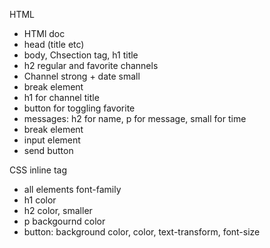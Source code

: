 HTML
- HTMl doc
- head (title etc)
- body, Chsection tag, h1 title
- h2 regular and favorite channels
- Channel strong + date small
- break element
- h1 for channel title
- button for toggling favorite
- messages: h2 for name, p for message, small for time
- break element
- input element
- send button
  
CSS
inline tag
- all elements font-family
- h1 color
- h2 color, smaller
- p backgournd color
- button: background color, color, text-transform, font-size



